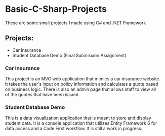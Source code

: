# Basic-C-Sharp-Projects
These are some small projects I made using C# and .NET Framework
## Projects:
- Car Insurance
- Student Database Demo (Final Submission Assignment)
### Car Insurance
This project is an MVC web application that mimics a car insurance website. It takes the user's input on policy information and calculates a quote based on business logic. There is also an admin page that allows staff to view all of the quotes that have been issued.
### Student Database Demo
This is a data visualization application that is meant to store and display student data. It is a console application that utilizes Entity Framework 6 for data access and a Code First workflow. It is still a work in progress.
